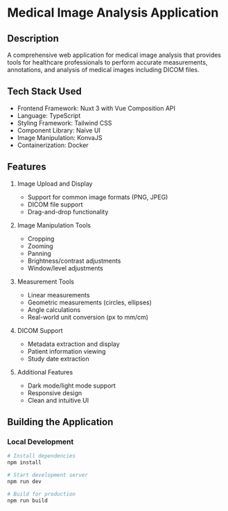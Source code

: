 # Medical Image Analysis Application

## Description
A comprehensive web application for medical image analysis that provides tools for healthcare professionals to perform accurate measurements, annotations, and analysis of medical images including DICOM files.

## Tech Stack Used
- Frontend Framework: Nuxt 3 with Vue Composition API
- Language: TypeScript
- Styling Framework: Tailwind CSS
- Component Library: Naive UI
- Image Manipulation: KonvaJS
- Containerization: Docker

## Features
1. Image Upload and Display
   - Support for common image formats (PNG, JPEG)
   - DICOM file support
   - Drag-and-drop functionality

2. Image Manipulation Tools
   - Cropping
   - Zooming
   - Panning
   - Brightness/contrast adjustments
   - Window/level adjustments

3. Measurement Tools
   - Linear measurements
   - Geometric measurements (circles, ellipses)
   - Angle calculations
   - Real-world unit conversion (px to mm/cm)

4. DICOM Support
   - Metadata extraction and display
   - Patient information viewing
   - Study date extraction

5. Additional Features
   - Dark mode/light mode support
   - Responsive design
   - Clean and intuitive UI

## Building the Application

### Local Development
```bash
# Install dependencies
npm install

# Start development server
npm run dev

# Build for production
npm run build